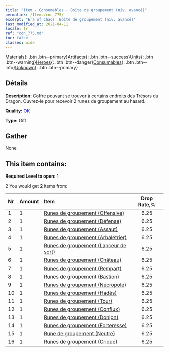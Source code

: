 ```yaml
---
title: "Item - Consumables - Boîte de groupement (niv. avancé)"
permalink: /Items/con_775/
excerpt: "Era of Chaos  Boîte de groupement (niv. avancé)"
last_modified_at: 2021-04-11
locale: fr
ref: "con_775.md"
toc: false
classes: wide
---
```

 [Materials](/fr/Items/){: .btn .btn--primary}[Artifacts](/fr/Items/Artifacts/){: .btn .btn--success}[Units](/fr/Items/Units/){: .btn .btn--warning}[Heroes](/fr/Items/Heroes/){: .btn .btn--danger}[Consumables](/fr/Items/Consumables/){: .btn .btn--info}[Unknown](/fr/Items/Unknown/){: .btn .btn--primary}

## Détails
 **Description:** Coffre pouvant se trouver à certains endroits des Trésors du Dragon. Ouvrez-le pour recevoir 2 runes de groupement au hasard.

 **Quality:** <span style="color: #0000CD">OK</span>

 **Type:** Gift

## Gather

  None

## This item contains:

 **Required Level to open:** 1

 2 You would get **2** items  from:

  | Nr | Amount |     Item    | Drop Rate,% |
  |:---|:-------|:------------|:---------:|
  | 1 | 1 | [Runes de groupement (Offensive)](/fr/Items/con_734/) | 6.25 | 
  | 2 | 1 | [Runes de groupement (Défense)](/fr/Items/con_739/) | 6.25 | 
  | 3 | 1 | [Runes de groupement (Assaut)](/fr/Items/con_741/) | 6.25 | 
  | 4 | 1 | [Runes de groupement (Arbalétrier)](/fr/Items/con_742/) | 6.25 | 
  | 5 | 1 | [Runes de groupement (Lanceur de sort)](/fr/Items/con_746/) | 6.25 | 
  | 6 | 1 | [Runes de groupement (Château)](/fr/Items/con_752/) | 6.25 | 
  | 7 | 1 | [Runes de groupement (Rempart)](/fr/Items/con_753/) | 6.25 | 
  | 8 | 1 | [Runes de groupement (Bastion)](/fr/Items/con_754/) | 6.25 | 
  | 9 | 1 | [Runes de groupement (Nécropole)](/fr/Items/con_755/) | 6.25 | 
  | 10 | 1 | [Runes de groupement (Hadès)](/fr/Items/con_777/) | 6.25 | 
  | 11 | 1 | [Runes de groupement (Tour)](/fr/Items/con_785/) | 6.25 | 
  | 12 | 1 | [Runes de groupement (Conflux)](/fr/Items/con_791/) | 6.25 | 
  | 13 | 1 | [Runes de groupement (Donjon)](/fr/Items/con_792/) | 6.25 | 
  | 14 | 1 | [Runes de groupement (Forteresse)](/fr/Items/con_818/) | 6.25 | 
  | 15 | 1 | [Rune de groupement (Neutre)](/fr/Items/con_869/) | 6.25 | 
  | 16 | 1 | [Runes de groupement (Crique)](/fr/Items/con_868/) | 6.25 | 

